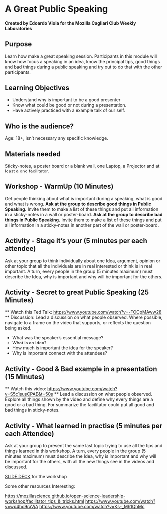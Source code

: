 # A Great Public Speaking #
#### Created by Edoardo Viola for the Mozilla Cagliari Club Weekly Laboratories ####
## Purpose ##
Learn how make a great speaking session.
Participants in this module will know how focus a speaking in an idea, know the principal tips, good things and bad things during a public speaking and try out to do that with the other participants.

## Learning Objectives ##
* Understand why is important to be a good presenter
* Know what could be good or not during a presentation.
* Have actively practiced with a example talk of our self.

## Who is the audience? ##
Age: 18+, isn’t necessary any specific knowledge. 

## Materials needed ##
Sticky-notes, a poster board or a blank wall, one Laptop, a Projector and at least a one facilitator.

## Workshop - WarmUp (10 Minutes) ##
Get people thinking about what is important during a speaking, what is good and what is wrong. 
**Ask at the group to describe good things in Public Speaking.** Invite them to make a list of these things and put all information in a sticky-notes in a wall or poster-board.
**Ask at the group to describe bad things in Public Speaking.** Invite them to make a list of these things and put all information in a sticky-notes in another part of the wall or poster-board.

## Activity - Stage it’s your (5 minutes per each attendee) ##

Ask at your group to think individually about one Idea, argument, opinion or other topic that all the individuals are in real interested or think is in real important. A turn, every people in the group (5 minutes maximum) must describe the Idea, why is important and why will be important for the others.

## Activity - Secret to great Public Speaking (25 Minutes) ##

** Watch this Ted Talk: https://www.youtube.com/watch?v=-FOCpMAww28 **
Discussion:
Lead a discussion on what people observed.  Where possible, navigate to a frame on the video that supports, or reflects the question being asked.

* What was the speaker’s essential message?
* What is an Idea?
* How much is important the idea for the speaker?
* Why is important connect with the attendees? 


 ## Activity - Good & Bad example in a presentation (15 Minutes) ##


** Watch this video: https://www.youtube.com/watch?v=S5c1susCPAE&t=50s **
Lead a discussion on what people observed. Explore all things shown by the video and define why every things are a good or a bad thing. For summarize the facilitator could put all good and bad things in sticky-notes.

## Activity - What learned in practise (5 minutes per each Attendee) ##

Ask at your group to present the same last topic trying to use all the tips and things learned in this workshop. A turn, every people in the group (5 minutes maximum) must describe the Idea, why is important and why will be important for the others, with all the new things see in the videos and discussed.

[SLIDE DECK](https://docs.google.com/presentation/d/1TrmeX9YhpumE-2YS41_vcpRva_brVe9Xa96DUTnWf7U/edit?usp=sharing) for the workshop


Some other resources Interesting:

https://mozillascience.github.io/open-science-leadership-workshop/facilitator_tips_&_tricks.html
https://www.youtube.com/watch?v=wp4ho9raVjA
https://www.youtube.com/watch?v=Ks-_Mh1QhMc

